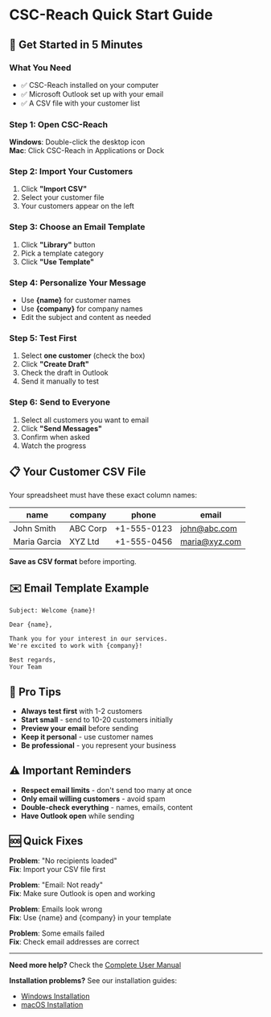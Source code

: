 # CSC-Reach Quick Start Guide

## 🚀 Get Started in 5 Minutes

### What You Need
- ✅ CSC-Reach installed on your computer
- ✅ Microsoft Outlook set up with your email
- ✅ A CSV file with your customer list

### Step 1: Open CSC-Reach
**Windows**: Double-click the desktop icon  
**Mac**: Click CSC-Reach in Applications or Dock

### Step 2: Import Your Customers
1. Click **"Import CSV"**
2. Select your customer file
3. Your customers appear on the left

### Step 3: Choose an Email Template
1. Click **"Library"** button
2. Pick a template category
3. Click **"Use Template"**

### Step 4: Personalize Your Message
- Use **{name}** for customer names
- Use **{company}** for company names
- Edit the subject and content as needed

### Step 5: Test First
1. Select **one customer** (check the box)
2. Click **"Create Draft"**
3. Check the draft in Outlook
4. Send it manually to test

### Step 6: Send to Everyone
1. Select all customers you want to email
2. Click **"Send Messages"**
3. Confirm when asked
4. Watch the progress

## 📋 Your Customer CSV File

Your spreadsheet must have these exact column names:

| name | company | phone | email |
|------|---------|-------|-------|
| John Smith | ABC Corp | +1-555-0123 | john@abc.com |
| Maria Garcia | XYZ Ltd | +1-555-0456 | maria@xyz.com |

**Save as CSV format** before importing.

## ✉️ Email Template Example

```
Subject: Welcome {name}!

Dear {name},

Thank you for your interest in our services. 
We're excited to work with {company}!

Best regards,
Your Team
```

## 🎯 Pro Tips

- **Always test first** with 1-2 customers
- **Start small** - send to 10-20 customers initially
- **Preview your email** before sending
- **Keep it personal** - use customer names
- **Be professional** - you represent your business

## ⚠️ Important Reminders

- **Respect email limits** - don't send too many at once
- **Only email willing customers** - avoid spam
- **Double-check everything** - names, emails, content
- **Have Outlook open** while sending

## 🆘 Quick Fixes

**Problem**: "No recipients loaded"  
**Fix**: Import your CSV file first

**Problem**: "Email: Not ready"  
**Fix**: Make sure Outlook is open and working

**Problem**: Emails look wrong  
**Fix**: Use {name} and {company} in your template

**Problem**: Some emails failed  
**Fix**: Check email addresses are correct

---

**Need more help?** Check the [Complete User Manual](user_manual.md)

**Installation problems?** See our installation guides:
- [Windows Installation](windows_installation_guide.md)
- [macOS Installation](macos_installation_guide.md)
